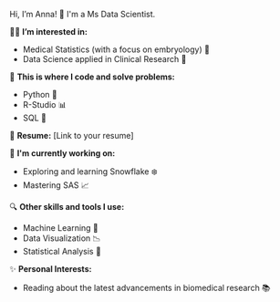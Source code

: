 Hi, I’m Anna! 👋 I'm a Ms Data Scientist. 

👩‍🎓 **I’m interested in:**
- Medical Statistics (with a focus on embryology) 🍼
- Data Science applied in Clinical Research 🧬

💪 **This is where I code and solve problems:**
- Python 🐍
- R-Studio 📊
- SQL 💾

📝 **Resume:** [Link to your resume]

🌱 **I'm currently working on:**
- Exploring and learning Snowflake ❄️
- Mastering SAS 📈

🔍 **Other skills and tools I use:**
- Machine Learning 🧠
- Data Visualization 📉
- Statistical Analysis 📐

✨ **Personal Interests:**
- Reading about the latest advancements in biomedical research 📚

<!---
a-kic/a-kic is a ✨ special ✨ repository because its `README.md` (this file) appears on your GitHub profile.
You can click the Preview link to take a look at your changes.
--->
